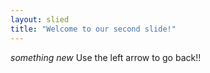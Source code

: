```yaml
---
layout: slied
title: "Welcome to our second slide!"
---
```

*something new*
Use the left arrow to go back!!

